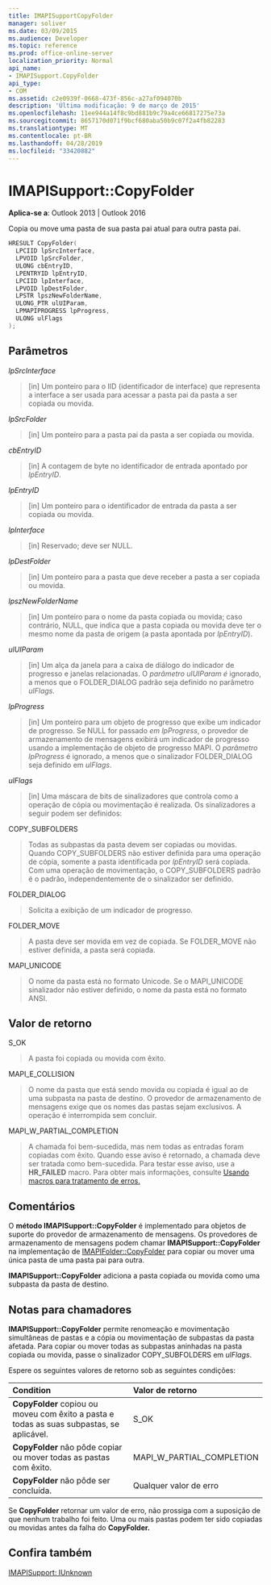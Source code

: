 ```yaml
---
title: IMAPISupportCopyFolder
manager: soliver
ms.date: 03/09/2015
ms.audience: Developer
ms.topic: reference
ms.prod: office-online-server
localization_priority: Normal
api_name:
- IMAPISupport.CopyFolder
api_type:
- COM
ms.assetid: c2e0939f-0668-473f-856c-a27af094070b
description: 'Última modificação: 9 de março de 2015'
ms.openlocfilehash: 11ee944a14f8c9bd881b9c79a4ce66817275e73a
ms.sourcegitcommit: 8657170d071f9bcf680aba50b9c07f2a4fb82283
ms.translationtype: MT
ms.contentlocale: pt-BR
ms.lasthandoff: 04/28/2019
ms.locfileid: "33420882"
---
```

# <a name="imapisupportcopyfolder"></a>IMAPISupport::CopyFolder

  
  
**Aplica-se a**: Outlook 2013 | Outlook 2016 
  
Copia ou move uma pasta de sua pasta pai atual para outra pasta pai.
  
```cpp
HRESULT CopyFolder(
  LPCIID lpSrcInterface,
  LPVOID lpSrcFolder,
  ULONG cbEntryID,
  LPENTRYID lpEntryID,
  LPCIID lpInterface,
  LPVOID lpDestFolder,
  LPSTR lpszNewFolderName,
  ULONG_PTR ulUIParam,
  LPMAPIPROGRESS lpProgress,
  ULONG ulFlags
);
```

## <a name="parameters"></a>Parâmetros

 _lpSrcInterface_
  
> [in] Um ponteiro para o IID (identificador de interface) que representa a interface a ser usada para acessar a pasta pai da pasta a ser copiada ou movida.
    
 _lpSrcFolder_
  
> [in] Um ponteiro para a pasta pai da pasta a ser copiada ou movida. 
    
 _cbEntryID_
  
> [in] A contagem de byte no identificador de entrada apontado por  _lpEntryID_.
    
 _lpEntryID_
  
> [in] Um ponteiro para o identificador de entrada da pasta a ser copiada ou movida. 
    
 _lpInterface_
  
> [in] Reservado; deve ser NULL.
    
 _lpDestFolder_
  
> [in] Um ponteiro para a pasta que deve receber a pasta a ser copiada ou movida.
    
 _lpszNewFolderName_
  
> [in] Um ponteiro para o nome da pasta copiada ou movida; caso contrário, NULL, que indica que a pasta copiada ou movida deve ter o mesmo nome da pasta de origem (a pasta apontada por  _lpEntryID_).
    
 _ulUIParam_
  
> [in] Um alça da janela para a caixa de diálogo do indicador de progresso e janelas relacionadas. O _parâmetro ulUIParam é_ ignorado, a menos que o FOLDER_DIALOG padrão seja definido no parâmetro _ulFlags._ 
    
 _lpProgress_
  
> [in] Um ponteiro para um objeto de progresso que exibe um indicador de progresso. Se NULL for passado  _em lpProgress_, o provedor de armazenamento de mensagens exibirá um indicador de progresso usando a implementação de objeto de progresso MAPI. O  _parâmetro lpProgress_ é ignorado, a menos que o sinalizador FOLDER_DIALOG seja definido em  _ulFlags_.
    
 _ulFlags_
  
> [in] Uma máscara de bits de sinalizadores que controla como a operação de cópia ou movimentação é realizada. Os sinalizadores a seguir podem ser definidos:
    
COPY_SUBFOLDERS 
  
> Todas as subpastas da pasta devem ser copiadas ou movidas. Quando COPY_SUBFOLDERS não estiver definida para uma operação de cópia, somente a pasta identificada por  _lpEntryID_ será copiada. Com uma operação de movimentação, o COPY_SUBFOLDERS padrão é o padrão, independentemente de o sinalizador ser definido. 
    
FOLDER_DIALOG 
  
> Solicita a exibição de um indicador de progresso.
    
FOLDER_MOVE 
  
> A pasta deve ser movida em vez de copiada. Se FOLDER_MOVE não estiver definida, a pasta será copiada.
    
MAPI_UNICODE 
  
> O nome da pasta está no formato Unicode. Se o MAPI_UNICODE sinalizador não estiver definido, o nome da pasta está no formato ANSI.
    
## <a name="return-value"></a>Valor de retorno

S_OK 
  
> A pasta foi copiada ou movida com êxito.
    
MAPI_E_COLLISION 
  
> O nome da pasta que está sendo movida ou copiada é igual ao de uma subpasta na pasta de destino. O provedor de armazenamento de mensagens exige que os nomes das pastas sejam exclusivos. A operação é interrompida sem concluir.
    
MAPI_W_PARTIAL_COMPLETION 
  
> A chamada foi bem-sucedida, mas nem todas as entradas foram copiadas com êxito. Quando esse aviso é retornado, a chamada deve ser tratada como bem-sucedida. Para testar esse aviso, use a **HR_FAILED** macro. Para obter mais informações, consulte [Usando macros para tratamento de erros.](using-macros-for-error-handling.md)
    
## <a name="remarks"></a>Comentários

O **método IMAPISupport::CopyFolder** é implementado para objetos de suporte do provedor de armazenamento de mensagens. Os provedores de armazenamento de mensagens podem chamar **IMAPISupport::CopyFolder** na implementação de [IMAPIFolder::CopyFolder](imapifolder-copyfolder.md) para copiar ou mover uma única pasta de uma pasta pai para outra. 
  
 **IMAPISupport::CopyFolder** adiciona a pasta copiada ou movida como uma subpasta da pasta de destino. 
  
## <a name="notes-to-callers"></a>Notas para chamadores

 **IMAPISupport::CopyFolder** permite renomeação e movimentação simultâneas de pastas e a cópia ou movimentação de subpastas da pasta afetada. Para copiar ou mover todas as subpastas aninhadas na pasta copiada ou movida, passe o sinalizador COPY_SUBFOLDERS em  _ulFlags_. 
  
Espere os seguintes valores de retorno sob as seguintes condições:
  
|**Condition**|**Valor de retorno**|
|:-----|:-----|
|**CopyFolder** copiou ou moveu com êxito a pasta e todas as suas subpastas, se aplicável.  <br/> |S_OK  <br/> |
|**CopyFolder** não pôde copiar ou mover todas as pastas com êxito.  <br/> |MAPI_W_PARTIAL_COMPLETION  <br/> |
|**CopyFolder** não pôde ser concluída.  <br/> |Qualquer valor de erro  <br/> |
   
Se **CopyFolder** retornar um valor de erro, não prossiga com a suposição de que nenhum trabalho foi feito. Uma ou mais pastas podem ter sido copiadas ou movidas antes da falha do **CopyFolder.** 
  
## <a name="see-also"></a>Confira também



[IMAPISupport: IUnknown](imapisupportiunknown.md)

